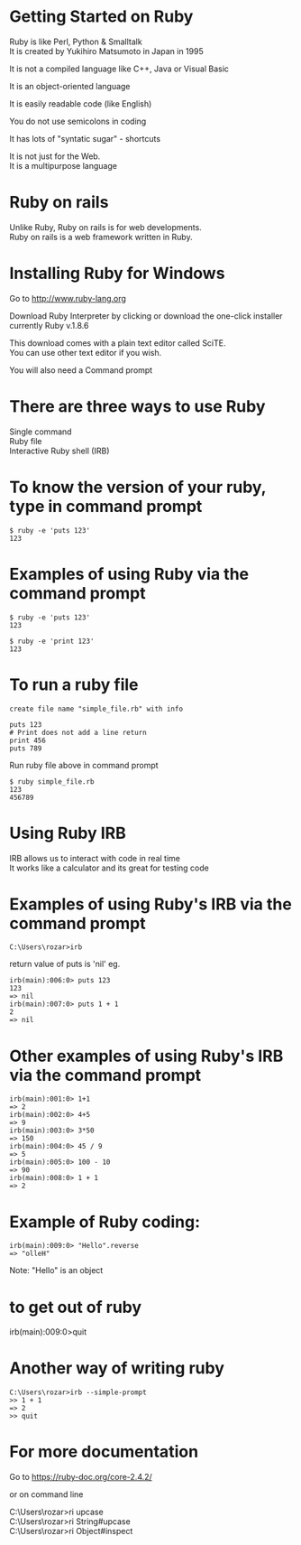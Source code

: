 # Getting Started on Ruby

Ruby is like Perl, Python & Smalltalk <br />
It is created by Yukihiro Matsumoto in Japan in 1995 <br />

It is not a compiled language like C++, Java or Visual Basic <br />

It is an object-oriented language <br />

It is easily readable code (like English) <br />

You do not use semicolons in coding <br />

It has lots of "syntatic sugar" - shortcuts <br />

It is not just for the Web. <br />
It is a multipurpose language <br />

# Ruby on rails
Unlike Ruby, Ruby on rails is for web developments. <br />
Ruby on rails is a web framework written in Ruby. <br />




# Installing Ruby for Windows

Go to http://www.ruby-lang.org <br />

Download Ruby Interpreter by clicking or download the one-click installer currently Ruby v.1.8.6 <br />

This download comes with a plain text editor called SciTE. <br />
You can use other text editor if you wish. <br />

You will also need a Command prompt <br />


# There are three ways to use Ruby
Single command <br />
Ruby file <br />
Interactive Ruby shell (IRB) <br />


# To know the version of your ruby, type in command prompt
```
$ ruby -e 'puts 123'
123
```

# Examples of using Ruby via the command prompt
```
$ ruby -e 'puts 123'
123
```

```
$ ruby -e 'print 123'
123
```

# To run a ruby file
```
create file name "simple_file.rb" with info

puts 123
# Print does not add a line return
print 456
puts 789
```



Run ruby file above in command prompt
```
$ ruby simple_file.rb
123
456789
```





# Using Ruby IRB
IRB allows us to interact with code in real time <br />
It works like a calculator and its great for testing code <br />


# Examples of using Ruby's IRB via the command prompt
```
C:\Users\rozar>irb
```


return value of puts is 'nil' eg. <br />
```
irb(main):006:0> puts 123
123
=> nil
irb(main):007:0> puts 1 + 1
2
=> nil
```





# Other examples of using Ruby's IRB via the command prompt
```
irb(main):001:0> 1+1
=> 2
irb(main):002:0> 4+5
=> 9
irb(main):003:0> 3*50
=> 150
irb(main):004:0> 45 / 9
=> 5
irb(main):005:0> 100 - 10
=> 90
irb(main):008:0> 1 + 1
=> 2
```


# Example of Ruby coding:
```
irb(main):009:0> "Hello".reverse
=> "olleH"
```

Note: "Hello" is an object <br />

# to get out of ruby
irb(main):009:0>quit


# Another way of writing ruby
```
C:\Users\rozar>irb --simple-prompt
>> 1 + 1
=> 2
>> quit
```


# For more documentation
Go to https://ruby-doc.org/core-2.4.2/ <br />

or on command line <br />

C:\Users\rozar>ri upcase <br />
C:\Users\rozar>ri String#upcase <br />
C:\Users\rozar>ri Object#inspect <br />









